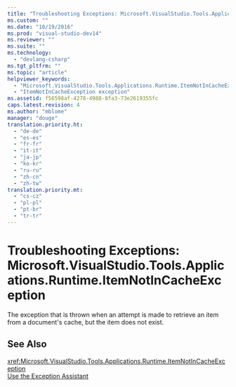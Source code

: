 ```yaml
---
title: "Troubleshooting Exceptions: Microsoft.VisualStudio.Tools.Applications.Runtime.ItemNotInCacheException | hehe"
ms.custom: ""
ms.date: "10/19/2016"
ms.prod: "visual-studio-dev14"
ms.reviewer: ""
ms.suite: ""
ms.technology: 
  - "devlang-csharp"
ms.tgt_pltfrm: ""
ms.topic: "article"
helpviewer_keywords: 
  - "Microsoft.VisualStudio.Tools.Applications.Runtime.ItemNotInCacheException exception"
  - "ItemNotInCacheException exception"
ms.assetid: f56598af-4278-4988-8fa3-73e2619355fc
caps.latest.revision: 4
ms.author: "mblome"
manager: "douge"
translation.priority.ht: 
  - "de-de"
  - "es-es"
  - "fr-fr"
  - "it-it"
  - "ja-jp"
  - "ko-kr"
  - "ru-ru"
  - "zh-cn"
  - "zh-tw"
translation.priority.mt: 
  - "cs-cz"
  - "pl-pl"
  - "pt-br"
  - "tr-tr"
---
```

# Troubleshooting Exceptions: Microsoft.VisualStudio.Tools.Applications.Runtime.ItemNotInCacheException
The exception that is thrown when an attempt is made to retrieve an item from a document's cache, but the item does not exist.  
  
## See Also  
 <xref:Microsoft.VisualStudio.Tools.Applications.Runtime.ItemNotInCacheException>   
 [Use the Exception Assistant](../Topic/How%20to:%20Use%20the%20Exception%20Assistant.md)